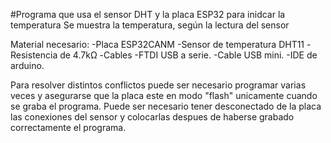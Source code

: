 #Programa que usa el sensor DHT y la placa ESP32 para inidcar la temperatura
Se muestra la temperatura, según la lectura del sensor

Material necesario: 
-Placa ESP32CANM
-Sensor de temperatura DHT11
-Resistencia de 4.7kΩ
-Cables
-FTDI USB a serie. 
-Cable USB mini. 
-IDE de arduino. 

Para resolver distintos conflictos puede ser necesario programar varias veces y asegurarse que la placa este en modo 
"flash" unicamente cuando se graba el programa. Puede ser necesario tener desconectado de la placa las conexiones del sensor
y colocarlas despues de haberse grabado correctamente el programa.
 
